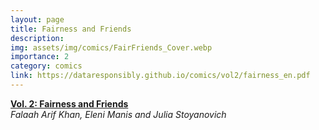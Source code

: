 ```yaml
---
layout: page
title: Fairness and Friends
description: 
img: assets/img/comics/FairFriends_Cover.webp
importance: 2
category: comics
link: https://dataresponsibly.github.io/comics/vol2/fairness_en.pdf
---
```


[**Vol. 2: Fairness and Friends**](https://dataresponsibly.github.io/comics/vol2/fairness_en.pdf)  
*Falaah Arif Khan, Eleni Manis and Julia Stoyanovich*  




